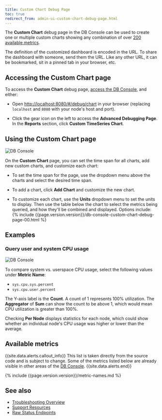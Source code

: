 ```yaml
---
title: Custom Chart Debug Page
toc: true
redirect_from: admin-ui-custom-chart-debug-page.html
---
```


The **Custom Chart** debug page in the DB Console can be used to create one or multiple custom charts showing any combination of over [200 available metrics](#available-metrics).

The definition of the customized dashboard is encoded in the URL. To share the dashboard with someone, send them the URL. Like any other URL, it can be bookmarked, sit in a pinned tab in your browser, etc.


## Accessing the **Custom Chart** page

To access the **Custom Chart** debug page, [access the DB Console](ui-overview.html), and either:

- Open <a href="http://localhost:8080/#/debug/chart" data-proofer-ignore>http://localhost:8080/#/debug/chart</a> in your browser (replacing `localhost` and `8080` with your node's host and port).

- Click the gear icon on the left to access the **Advanced Debugging Page**. In the **Reports** section, click **Custom TimeSeries Chart**.

## Using the **Custom Chart** page

<img src="{{ 'images/v20.2/ui-custom-chart-debug-00.png' | relative_url }}" alt="DB Console" style="border:1px solid #eee;max-width:100%" />

On the **Custom Chart** page, you can set the time span for all charts, add new custom charts, and customize each chart:

- To set the time span for the page, use the dropdown menu above the charts and select the desired time span.

- To add a chart, click **Add Chart** and customize the new chart.

- To customize each chart, use the **Units** dropdown menu to set the units to display. Then use the table below the chart to select the metrics being queried, and how they'll be combined and displayed. Options include:
{% include {{page.version.version}}/db-console-custom-chart-debug-page-00.html %}

## Examples

### Query user and system CPU usage

<img src="{{ 'images/v20.2/ui-custom-chart-debug-01.png' | relative_url }}" alt="DB Console" style="border:1px solid #eee;max-width:100%" />

To compare system vs. userspace CPU usage, select the following values under **Metric Name**:

- `sys.cpu.sys.percent`
- `sys.cpu.user.percent`

The Y-axis label is the **Count**. A count of 1 represents 100% utilization. The **Aggregator** of **Sum** can show the count to be above 1, which would mean CPU utilization is greater than 100%.

Checking **Per Node** displays statistics for each node, which could show whether an individual node's CPU usage was higher or lower than the average.

## Available metrics

{{site.data.alerts.callout_info}}
This list is taken directly from the source code and is subject to change. Some of the metrics listed below are already visible in other areas of the [DB Console](ui-overview.html).
{{site.data.alerts.end}}

{% include {{page.version.version}}/metric-names.md %}

## See also

- [Troubleshooting Overview](troubleshooting-overview.html)
- [Support Resources](support-resources.html)
- [Raw Status Endpoints](monitoring-and-alerting.html#raw-status-endpoints)
